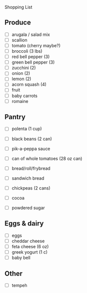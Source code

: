 Shopping List

## Produce
- [ ] arugala / salad mix
- [ ] scallion
- [ ] tomato (cherry maybe?)
- [ ] broccoli (3 lbs)
- [ ] red bell pepper (3)
- [ ] green bell pepper (3)
- [ ] zucchini (2)
- [ ] onion (2)
- [ ] lemon (2)
- [ ] acorn squash (4)
- [ ] fruit
- [ ] baby carrots
- [ ] romaine

## Pantry
- [ ] polenta (1 cup)
- [ ] black beans (2 can)
- [ ] pik-a-peppa sauce
- [ ] can of whole tomatoes (28 oz can)
- [ ] bread/roll/frybread
- [ ] sandwich bread
- [ ] chickpeas (2 cans)
- [ ] cocoa
- [ ] powdered sugar


## Eggs & dairy
- [ ] eggs
- [ ] cheddar cheese 
- [ ] feta cheese (6 oz)
- [ ] greek yogurt (1 c)
- [ ] baby bell

## Other
- [ ] tempeh